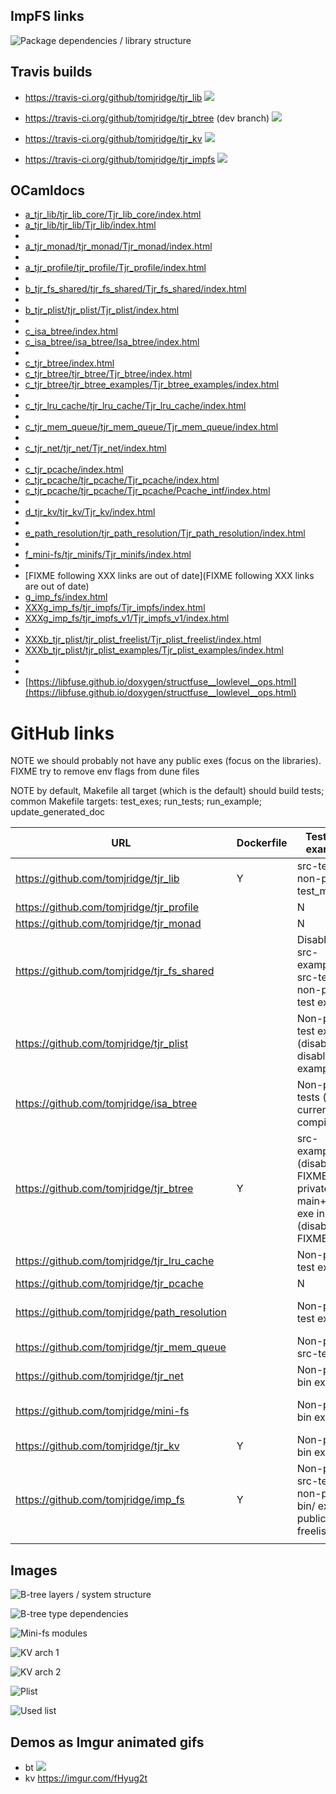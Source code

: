 
## ImpFS links

![Package dependencies / library structure](https://docs.google.com/drawings/d/e/2PACX-1vSqzipIxfOtcWhtSEqcBUpEKPVp1ALtHYyVVBldz7WNP3idcaQTY0iHoLBMf9n4vNMUjDvoIi_gr2gE/pub?w=1034&amp;h=520)


## Travis builds

* <https://travis-ci.org/github/tomjridge/tjr_lib>
![](https://travis-ci.org/tomjridge/tjr_lib.svg?branch=master)

* <https://travis-ci.org/github/tomjridge/tjr_btree> (dev branch)
![](https://travis-ci.org/tomjridge/tjr_btree.svg?branch=dev)

* <https://travis-ci.org/github/tomjridge/tjr_kv>
![](https://travis-ci.org/tomjridge/tjr_kv.svg?branch=master)

* <https://travis-ci.org/github/tomjridge/tjr_impfs>
![](https://travis-ci.org/tomjridge/tjr_impfs.svg?branch=master)


## OCamldocs

* [a_tjr_lib/tjr_lib_core/Tjr_lib_core/index.html](a_tjr_lib/tjr_lib_core/Tjr_lib_core/index.html)
* [a_tjr_lib/tjr_lib/Tjr_lib/index.html](a_tjr_lib/tjr_lib/Tjr_lib/index.html)
* 
* [a_tjr_monad/tjr_monad/Tjr_monad/index.html](a_tjr_monad/tjr_monad/Tjr_monad/index.html)
* 
* [a_tjr_profile/tjr_profile/Tjr_profile/index.html](a_tjr_profile/tjr_profile/Tjr_profile/index.html)
* 
* [b_tjr_fs_shared/tjr_fs_shared/Tjr_fs_shared/index.html](b_tjr_fs_shared/tjr_fs_shared/Tjr_fs_shared/index.html)
* 
* [b_tjr_plist/tjr_plist/Tjr_plist/index.html](b_tjr_plist/tjr_plist/Tjr_plist/index.html)
* 
* [c_isa_btree/index.html](c_isa_btree/index.html)
* [c_isa_btree/isa_btree/Isa_btree/index.html](c_isa_btree/isa_btree/Isa_btree/index.html)
* 
* [c_tjr_btree/index.html](c_tjr_btree/index.html)
* [c_tjr_btree/tjr_btree/Tjr_btree/index.html](c_tjr_btree/tjr_btree/Tjr_btree/index.html)
* [c_tjr_btree/tjr_btree_examples/Tjr_btree_examples/index.html](c_tjr_btree/tjr_btree_examples/Tjr_btree_examples/index.html)
* 
* [c_tjr_lru_cache/tjr_lru_cache/Tjr_lru_cache/index.html](c_tjr_lru_cache/tjr_lru_cache/Tjr_lru_cache/index.html)
* 
* [c_tjr_mem_queue/tjr_mem_queue/Tjr_mem_queue/index.html](c_tjr_mem_queue/tjr_mem_queue/Tjr_mem_queue/index.html)
* 
* [c_tjr_net/tjr_net/Tjr_net/index.html](c_tjr_net/tjr_net/Tjr_net/index.html)
* 
* [c_tjr_pcache/index.html](c_tjr_pcache/index.html)
* [c_tjr_pcache/tjr_pcache/Tjr_pcache/index.html](c_tjr_pcache/tjr_pcache/Tjr_pcache/index.html)
* [c_tjr_pcache/tjr_pcache/Tjr_pcache/Pcache_intf/index.html](c_tjr_pcache/tjr_pcache/Tjr_pcache/Pcache_intf/index.html)
* 
* [d_tjr_kv/tjr_kv/Tjr_kv/index.html](d_tjr_kv/tjr_kv/Tjr_kv/index.html)
* 
* [e_path_resolution/tjr_path_resolution/Tjr_path_resolution/index.html](e_path_resolution/tjr_path_resolution/Tjr_path_resolution/index.html)
* 
* [f_mini-fs/tjr_minifs/Tjr_minifs/index.html](f_mini-fs/tjr_minifs/Tjr_minifs/index.html)
* 
* [FIXME following XXX links are out of date](FIXME following XXX links are out of date)
* [g_imp_fs/index.html](g_imp_fs/index.html)
* [XXXg_imp_fs/tjr_impfs/Tjr_impfs/index.html](XXXg_imp_fs/tjr_impfs/Tjr_impfs/index.html)
* [XXXg_imp_fs/tjr_impfs_v1/Tjr_impfs_v1/index.html](XXXg_imp_fs/tjr_impfs_v1/Tjr_impfs_v1/index.html)
* []()
* [XXXb_tjr_plist/tjr_plist_freelist/Tjr_plist_freelist/index.html](XXXb_tjr_plist/tjr_plist_freelist/Tjr_plist_freelist/index.html)
* [XXXb_tjr_plist/tjr_plist_examples/Tjr_plist_examples/index.html](XXXb_tjr_plist/tjr_plist_examples/Tjr_plist_examples/index.html)
* []()
* 
* [https://libfuse.github.io/doxygen/structfuse__lowlevel__ops.html](https://libfuse.github.io/doxygen/structfuse__lowlevel__ops.html)

# GitHub links

NOTE we should probably not have any public exes (focus on the libraries). FIXME try to remove env flags from dune files

NOTE by default, Makefile all target (which is the default) should build tests; common Makefile targets: test_exes; run_tests; run_example; update_generated_doc



| URL                                          | Dockerfile | Tests and examples                                           | Notes                                       |
| -------------------------------------------- | ---------- | ------------------------------------------------------------ | ------------------------------------------- |
| <https://github.com/tomjridge/tjr_lib>       | Y          | src-test/ non-public test_main.exe                           | has docs/;                                  |
| https://github.com/tomjridge/tjr_profile     |            | N                                                            |                                             |
| https://github.com/tomjridge/tjr_monad       |            | N                                                            |                                             |
| https://github.com/tomjridge/tjr_fs_shared   |            | Disabled src-examples, src-test; non-public test exe         | docs/                                       |
| https://github.com/tomjridge/tjr_plist       |            | Non-public test exe (disabled); disabled src-examples        |                                             |
| https://github.com/tomjridge/isa_btree       |            | Non-public tests (not currently compiling)                   | docs/                                       |
| https://github.com/tomjridge/tjr_btree       | Y          | src-examples (disabled FIXME);  private main+test exe in bin/ (disabled FIXME) | dev branch                                  |
| https://github.com/tomjridge/tjr_lru_cache   |            | Non-public test exe                                          |                                             |
| https://github.com/tomjridge/tjr_pcache      |            | N                                                            |                                             |
| https://github.com/tomjridge/path_resolution |            | Non-public test exe                                          | docs/; FIXME rename to tjr_path_resolution? |
| https://github.com/tomjridge/tjr_mem_queue   |            | Non-public src-test exe                                      | docs/                                       |
| https://github.com/tomjridge/tjr_net         |            | Non-public bin exes                                          | docs/ dir                                   |
| https://github.com/tomjridge/mini-fs         |            | Non-public bin exes                                          | docs; FIXME rename to tjr_minifs            |
| https://github.com/tomjridge/tjr_kv          | Y          | Non-public bin exes                                          | docs/                                       |
| https://github.com/tomjridge/imp_fs          | Y          | Non-public src-test/ exe; non-public bin/ exes; public bin-freelist exe | docs/; FIXME rename to tjr_impfs?           |
|                                              |            |                                                              |                                             |




## Images

![B-tree layers / system structure](https://docs.google.com/drawings/d/e/2PACX-1vSbPmP9hfqwpYdJefrAYVY_7nSf6Mf5kzAXHYEaaAbw6cLwkWJH9GImYG_4KwKRDLOOjDGMvePbodwt/pub?w=1137&h=766)

![B-tree type dependencies](https://docs.google.com/drawings/d/e/2PACX-1vRpuIadu1YMpruLuyKu5ActBCj9IOfQFnUs6wL91uDpMAh_UG085rhdv5ePmu8IP4xC-TISFa3Tso9D/pub?w=940&amp;h=601)


![Mini-fs modules](https://docs.google.com/drawings/d/e/2PACX-1vQcYK7STiRj8bxZBFvkYaqQtsAXxCrjAKrfD2GV_uDuec5DmEY3qNq1Nbj_h-om3L1HHA5JY_RBd_uF/pub?w=953&amp;h=352)

![KV arch 1](https://docs.google.com/drawings/d/e/2PACX-1vSnTmJGnVDyxnrBZ_VOVZ7T0O9etqZa-BDPu-EPH9ziiNjY375TMgO-ENB9UO4e-HT3qmtbJKvFOFl0/pub?w=453&amp;h=373)

![KV arch 2](https://docs.google.com/drawings/d/e/2PACX-1vTIXhyNa7dovQYXuJXBMwPQZU99-x_tRdTIH3SkMUDyPwbL31zExWXauT2hO-eRIUcnGP3RVHiSHrjt/pub?w=557&amp;h=428)

![Plist](https://docs.google.com/drawings/d/e/2PACX-1vT1LGM8Sm7USD8LF_CGLUVZ270PK4vk5LcBrENxjcebpRUYq4jxPpgCTzNFsIS8TOgrcsVvcbZcNJ-M/pub?w=645&amp;h=345)

![Used list](https://docs.google.com/drawings/d/e/2PACX-1vR3nHzNU8Nl6nffcW2R8KoUcol1HcAMNoefBtt_gleyVKNtc_315MWHdWrX3ToPgKu6Btzni84mq7KI/pub?w=1284&amp;h=501)




## Demos as Imgur animated gifs

- bt ![](https://i.imgur.com/Cvumjbe.png)
- kv <https://imgur.com/fHyug2t>

